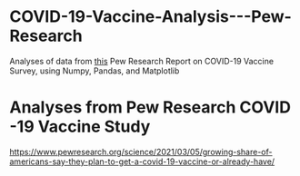 # COVID-19-Vaccine-Analysis---Pew-Research
Analyses of data from [this](https://www.pewresearch.org/science/2021/03/05/growing-share-of-americans-say-they-plan-to-get-a-covid-19-vaccine-or-already-have) Pew Research Report on COVID-19 Vaccine Survey, using Numpy, Pandas, and Matplotlib
# Analyses from Pew Research COVID -19 Vaccine Study



https://www.pewresearch.org/science/2021/03/05/growing-share-of-americans-say-they-plan-to-get-a-covid-19-vaccine-or-already-have/
